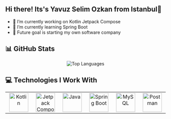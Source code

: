 ## Hi there! Its's Yavuz Selim Ozkan from Istanbul👋


- 🔭 I’m currently working on Kotlin Jetpack Compose
- 🌱 I’m currently learning Spring Boot
- 🎯 Future goal is starting my own software company


 ## 📊 GitHub Stats

<p align="center">
  <img src="https://github-readme-stats.vercel.app/api/top-langs/?username=yavuzselimozkan&layout=compact" alt="Top Languages" />
</p>



## 💻 Technologies I Work With

<table align="center">
  <tr>
    <td align="center" width="120" style="border: none;">
      <img src="https://cdn.jsdelivr.net/gh/devicons/devicon/icons/kotlin/kotlin-original.svg" height="60" alt="Kotlin"/>
    </td>
    <td align="center" width="120" style="border: none;">
      <img src="https://cdn.jsdelivr.net/gh/devicons/devicon/icons/jetpackcompose/jetpackcompose-original.svg" height="60" alt="Jetpack Compose"/>
    </td>
    <td align="center" width="120" style="border: none;">
      <img src="https://cdn.jsdelivr.net/gh/devicons/devicon/icons/java/java-original.svg" height="60" alt="Java"/>
    </td>
    <td align="center" width="120" style="border: none;">
      <img src="https://cdn.jsdelivr.net/gh/devicons/devicon/icons/spring/spring-original.svg" height="60" alt="Spring Boot"/>
    </td>
    <td align="center" width="120" style="border: none;">
      <img src="https://cdn.jsdelivr.net/gh/devicons/devicon/icons/mysql/mysql-original.svg" height="60" alt="MySQL"/>
    </td>
    <td align="center" width="120" style="border: none;">
      <img src="https://cdn.jsdelivr.net/gh/devicons/devicon/icons/postman/postman-original.svg" height="60" alt="Postman"/>
    </td>
  </tr>
</table>
